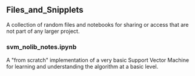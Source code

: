 ## Files_and_Snipplets

A collection of random files and notebooks for sharing or access that are not part of any larger project.

### svm_nolib_notes.ipynb
A "from scratch" implementation of a very basic Support Vector Machine for learning and understanding the algorithm at a basic level.
